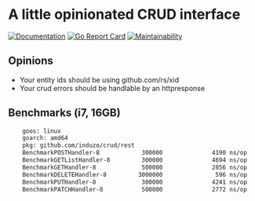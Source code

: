 # A little opinionated CRUD interface

[![Documentation](https://godoc.org/github.com/induzo/crud?status.svg)](http://godoc.org/github.com/induzo/crud) [![Go Report Card](https://goreportcard.com/badge/github.com/induzo/crud)](https://goreportcard.com/report/github.com/induzo/crud) [![Maintainability](https://api.codeclimate.com/v1/badges/937d15e44061eeb32877/maintainability)](https://codeclimate.com/github/induzo/crud/maintainability)

## Opinions

- Your entity ids should be using github.com/rs/xid
- Your crud errors should be handlable by an httpresponse

## Benchmarks (i7, 16GB)

```bash
    goos: linux
    goarch: amd64
    pkg: github.com/induzo/crud/rest
    BenchmarkPOSTHandler-8            300000              4190 ns/op            1912 B/op         20 allocs/op
    BenchmarkGETListHandler-8         300000              4694 ns/op            2131 B/op         31 allocs/op
    BenchmarkGETHandler-8             500000              2856 ns/op            1138 B/op         14 allocs/op
    BenchmarkDELETEHandler-8         3000000               596 ns/op              80 B/op          2 allocs/op
    BenchmarkPUTHandler-8             300000              4241 ns/op            1842 B/op         21 allocs/op
    BenchmarkPATCHHandler-8           500000              2772 ns/op            1544 B/op         17 allocs/op
```
